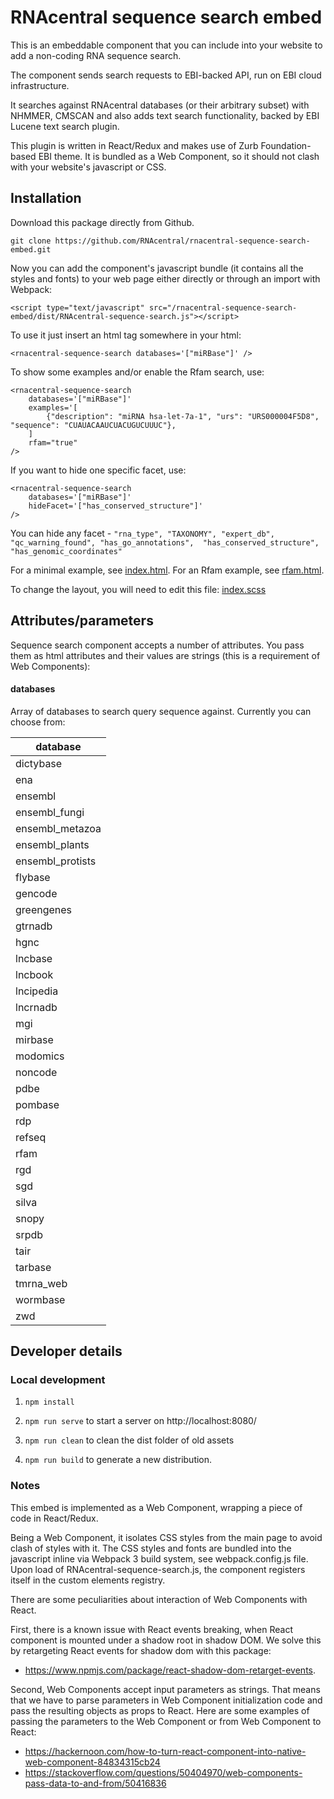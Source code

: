 # RNAcentral sequence search embed

This is an embeddable component that you can include into your website to add a non-coding RNA sequence search.

The component sends search requests to EBI-backed API, run on EBI cloud infrastructure.

It searches against RNAcentral databases (or their arbitrary subset) with NHMMER, CMSCAN and also adds text search 
functionality, backed by EBI Lucene text search plugin.

This plugin is written in React/Redux and makes use of Zurb Foundation-based EBI theme. It is bundled as a Web 
Component, so it should not clash with your website's javascript or CSS.

## Installation

Download this package directly from Github.

`git clone https://github.com/RNAcentral/rnacentral-sequence-search-embed.git`

Now you can add the component's javascript bundle (it contains all the styles and fonts) to your web page either 
directly or through an import with Webpack:

`<script type="text/javascript" src="/rnacentral-sequence-search-embed/dist/RNAcentral-sequence-search.js"></script>`

To use it just insert an html tag somewhere in your html:

```
<rnacentral-sequence-search databases='["miRBase"]' />
```

To show some examples and/or enable the Rfam search, use:

```
<rnacentral-sequence-search 
    databases='["miRBase"]'
    examples='[
        {"description": "miRNA hsa-let-7a-1", "urs": "URS000004F5D8", "sequence": "CUAUACAAUCUACUGUCUUUC"},
    ]
    rfam="true"
/>
```

If you want to hide one specific facet, use:
```
<rnacentral-sequence-search 
    databases='["miRBase"]'
    hideFacet='["has_conserved_structure"]'
/>
```

You can hide any facet - ` "rna_type", "TAXONOMY", "expert_db", "qc_warning_found", "has_go_annotations", 
"has_conserved_structure", "has_genomic_coordinates" `

For a minimal example, see [index.html](./index.html). For an Rfam example, see [rfam.html](./rfam.html).

To change the layout, you will need to edit this file: [index.scss](./src/index.scss)

## Attributes/parameters

Sequence search component accepts a number of attributes. You pass them as html attributes
and their values are strings (this is a requirement of Web Components):

#### databases

Array of databases to search query sequence against. Currently you can choose from:

database          |
------------------|
dictybase         |
ena               |
ensembl           |
ensembl_fungi     |
ensembl_metazoa   |
ensembl_plants    |
ensembl_protists  |
flybase           |
gencode           |
greengenes        |
gtrnadb           |
hgnc              |
lncbase           |
lncbook           |
lncipedia         |
lncrnadb          |
mgi               |
mirbase           |
modomics          |
noncode           |
pdbe              |
pombase           |
rdp               |
refseq            |
rfam              |
rgd               |
sgd               |
silva             |
snopy             |
srpdb             |
tair              |
tarbase           |
tmrna_web         |
wormbase          |
zwd               |

## Developer details

### Local development

1. `npm install`

2. `npm run serve` to start a server on http://localhost:8080/

3. `npm run clean` to clean the dist folder of old assets

4. `npm run build` to generate a new distribution.

### Notes

This embed is implemented as a Web Component, wrapping a piece of code in React/Redux.

Being a Web Component, it isolates CSS styles from the main page to avoid clash of styles with it.
The CSS styles and fonts are bundled into the javascript inline via Webpack 3 build system,
see webpack.config.js file. Upon load of RNAcentral-sequence-search.js, the component registers
itself in the custom elements registry.

There are some peculiarities about interaction of Web Components with React.

First, there is a known issue with React events breaking, when React component is mounted under a shadow root in
shadow DOM. We solve this by retargeting React events for shadow dom with this package:

* https://www.npmjs.com/package/react-shadow-dom-retarget-events.

Second, Web Components accept input parameters as strings. That means that we have to parse
parameters in Web Component initialization code and pass the resulting objects as props to React.
Here are some examples of passing the parameters to the Web Component or from Web Component
to React:

* https://hackernoon.com/how-to-turn-react-component-into-native-web-component-84834315cb24
* https://stackoverflow.com/questions/50404970/web-components-pass-data-to-and-from/50416836
